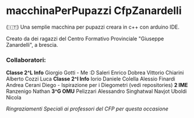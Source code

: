 # macchinaPerPupazzi CfpZanardelli
 (🇮🇹) 
 Una semplie macchina per pupazzi creara in c++ con arduino IDE.

 Creato da dei ragazzi del Centro Formativo Provinciale "Giuseppe Zanardelli", a brescia.

 ### Collaboratori:
**Classe 2^L Info**
Giorgio Gotti - Me :D
Saleri Enrico
Dobrea Vittorio
Chiarini Alberto
Cozzi Luca
**Classe 2^I Info**
Iorio Daniele
Colella Alessio
Finardi Andrea
Cerani Diego - Ispirazione per i Diegometri (vedi repositories)
**2 IME**
Ranzenigo Nathan
**3^G OMU**
Pelizzari Alessandro
Singhatwal Navjot
Uboldi Nicola

*Ringraziamenti Speciali ai professori del CFP per questa occasione*